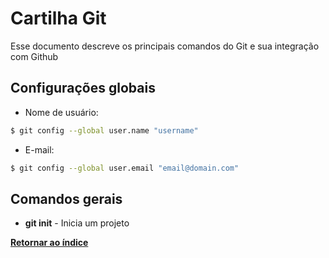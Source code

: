 # Cartilha Git

Esse documento descreve os principais comandos do Git e sua integração com Github

## Configurações globais

* Nome de usuário:

```bash
$ git config --global user.name "username"
```

* E-mail:

```bash
$ git config --global user.email "email@domain.com"
```

## Comandos gerais

* **git init** - Inicia um projeto

**[Retornar ao índice](README.md)**